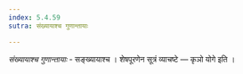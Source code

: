 ```yaml
---
index: 5.4.59
sutra: संख्यायाश्च गुणान्तायाः

---
```

_संख्यायाश्च गुणान्तायाः_ - सङ्ख्यायाश्च । शेषपूरणेन सूत्रं व्याचष्टे — कृञो योगे इति ।